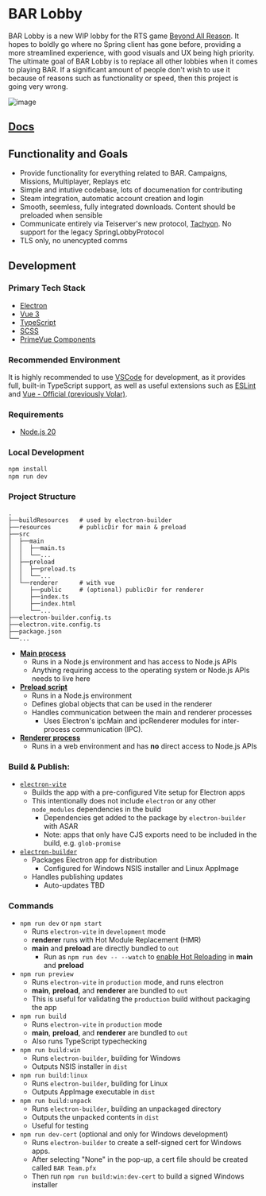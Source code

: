 # BAR Lobby

BAR Lobby is a new WIP lobby for the RTS game [Beyond All Reason](https://www.beyondallreason.info/). It hopes to boldly go where no Spring client has gone before, providing a more streamlined experience, with good visuals and UX being high priority. The ultimate goal of BAR Lobby is to replace all other lobbies when it comes to playing BAR. If a significant amount of people don't wish to use it because of reasons such as functionality or speed, then this project is going very wrong.

![image](https://user-images.githubusercontent.com/1434248/223881325-bb8ac4f5-ed14-4ad8-ad33-970781cf3089.png)

## [Docs](https://beyond-all-reason.github.io/bar-lobby/)

## Functionality and Goals

-   Provide functionality for everything related to BAR. Campaigns, Missions, Multiplayer, Replays etc
-   Simple and intutive codebase, lots of documenation for contributing
-   Steam integration, automatic account creation and login
-   Smooth, seemless, fully integrated downloads. Content should be preloaded when sensible
-   Communicate entirely via Teiserver's new protocol, [Tachyon](https://github.com/beyond-all-reason/teiserver/tree/master/documents/tachyon). No support for the legacy SpringLobbyProtocol
-   TLS only, no unencypted comms

## Development

### Primary Tech Stack

-   [Electron](https://www.electronjs.org/)
-   [Vue 3](https://v3.vuejs.org/)
-   [TypeScript](https://www.typescriptlang.org/)
-   [SCSS](https://sass-lang.com/)
-   [PrimeVue Components](https://primevue.org/datatable)

### Recommended Environment

It is highly recommended to use [VSCode](https://code.visualstudio.com/) for development, as it provides full, built-in TypeScript support, as well as useful extensions such as [ESLint](https://marketplace.visualstudio.com/items?itemName=dbaeumer.vscode-eslint) and [Vue - Official (previously Volar)](https://marketplace.visualstudio.com/items?itemName=vue.volar).

### Requirements

-   [Node.js 20](https://nodejs.org/en/download/)

### Local Development

```bash
npm install
npm run dev
```

### Project Structure

```
.
├──buildResources   # used by electron-builder
├──resources        # publicDir for main & preload
├──src
│  ├──main
│  │  ├──main.ts
│  │  └──...
│  ├──preload
│  │  ├──preload.ts
│  │  └──...
│  └──renderer      # with vue
│     ├──public     # (optional) publicDir for renderer
│     ├──index.ts
│     ├──index.html
│     └──...
├──electron-builder.config.ts
├──electron.vite.config.ts
├──package.json
└──...
```

- [**Main process**](https://www.electronjs.org/docs/latest/tutorial/process-model#the-main-process)
  - Runs in a Node.js environment and has access to Node.js APIs
  - Anything requiring access to the operating system or Node.js APIs needs to live here
- [**Preload script**](https://www.electronjs.org/docs/latest/tutorial/process-model#preload-scripts)
  - Runs in a Node.js environment
  - Defines global objects that can be used in the renderer
  - Handles communication between the main and renderer processes
    - Uses Electron's ipcMain and ipcRenderer modules for inter-process communication (IPC).
- [**Renderer process**](https://www.electronjs.org/docs/latest/tutorial/process-model#the-renderer-process)
  - Runs in a web environment and has **no** direct access to Node.js APIs

### Build & Publish:

- [`electron-vite`](https://electron-vite.org/guide/introduction)
  - Builds the app with a pre-configured Vite setup for Electron apps
  - This intentionally does not include `electron` or any other `node_modules` dependencies in the build
    - Dependencies get added to the package by `electron-builder` with ASAR
    - Note: apps that only have CJS exports need to be included in the build, e.g. `glob-promise`
- [`electron-builder`](https://www.electron.build/)
  - Packages Electron app for distribution
    - Configured for Windows NSIS installer and Linux AppImage
  - Handles publishing updates
    - Auto-updates TBD

### Commands

- `npm run dev` or `npm start`
  - Runs `electron-vite` in `development` mode
  - **renderer** runs with Hot Module Replacement (HMR)
  - **main** and **preload** are directly bundled to `out`
    - Run as `npm run dev -- --watch` to [enable Hot Reloading](https://electron-vite.org/guide/hot-reloading#enable-hot-reloading) in **main** and **preload**
- `npm run preview`
  - Runs `electron-vite` in `production` mode, and runs electron
  - **main**, **preload**, and **renderer** are bundled to `out`
  - This is useful for validating the `production` build without packaging the app
- `npm run build`
  - Runs `electron-vite` in `production` mode
  - **main**, **preload**, and **renderer** are bundled to `out`
  - Also runs TypeScript typechecking
- `npm run build:win`
  - Runs `electron-builder`, building for Windows
  - Outputs NSIS installer in `dist`
- `npm run build:linux`
  - Runs `electron-builder`, building for Linux
  - Outputs AppImage executable in `dist`
- `npm run build:unpack`
  - Runs `electron-builder`, building an unpackaged directory
  - Outputs the unpacked contents in `dist`
  - Useful for testing
- `npm run dev-cert` (optional and only for Windows development)
  - Runs `electron-builder` to create a self-signed cert for Windows apps.
  - After selecting "None" in the pop-up, a cert file should be created called `BAR Team.pfx`
  - Then run `npm run build:win:dev-cert` to build a signed Windows installer
